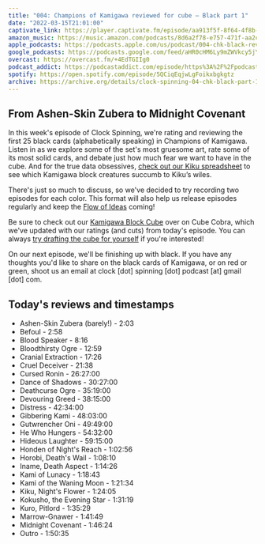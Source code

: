 ```yaml
---
title: "004: Champions of Kamigawa reviewed for cube — Black part 1"
date: "2022-03-15T21:01:00"
captivate_link: https://player.captivate.fm/episode/aa913f5f-8f64-4f8b-be6f-1f01f8bb925c
amazon_music: https://music.amazon.com/podcasts/8d6a2f78-e757-471f-aa2c-47afe84c72db/episodes/93dc895a-1b62-439f-a3ff-340e97df3f30/clock-spinning-004-chk-black-review-part-1-champions-of-kamigawa
apple_podcasts: https://podcasts.apple.com/us/podcast/004-chk-black-review-part-1-champions-of-kamigawa/id1611106302?i=1000554169662
google_podcasts: https://podcasts.google.com/feed/aHR0cHM6Ly9mZWVkcy5jYXB0aXZhdGUuZm0vY2xvY2stc3Bpbm5pbmcv/episode/YWE5MTNmNWYtOGY2NC00ZjhiLWJlNmYtMWYwMWY4YmI5MjVj?sa=X&ved=0CAUQkfYCahcKEwjIi9Dc4sr2AhUAAAAAHQAAAAAQAQ
overcast: https://overcast.fm/+4EdTGIIg0
podcast_addict: https://podcastaddict.com/episode/https%3A%2F%2Fpodcasts.captivate.fm%2Fmedia%2F61247fd7-5c25-4e6a-b88b-c4929c308e7e%2Fclock-spinning-04-chk-black-part-1.mp3&podcastId=3861161
spotify: https://open.spotify.com/episode/5QCiqEqjwLgFoikxbgkgtz
archive: https://archive.org/details/clock-spinning-04-chk-black-part-1
---
```


## From Ashen-Skin Zubera to Midnight Covenant

In this week's episode of Clock Spinning, we're rating and reviewing the first 25 black cards (alphabetically speaking) in Champions of Kamigawa. Listen in as we explore some of the set's most gruesome art, rate some of its most solid cards, and debate just how much fear we want to have in the cube. And for the true data obsessives, [check out our Kiku spreadsheet](https://docs.google.com/spreadsheets/d/1jyQg8sIezcvWJH5Lwyt014f8ODBm5IGrZItoRcndRmw/edit#gid=1592853001) to see which Kamigawa block creatures succumb to Kiku’s wiles.

There's just so much to discuss, so we've decided to try recording two episodes for each color. This format will also help us release episodes regularly and keep the [Flow of Ideas](https://scryfall.com/card/rav/50/flow-of-ideas) coming!

Be sure to check out our [Kamigawa Block Cube](https://cubecobra.com/cube/overview/clock-spinning-chk) over on Cube Cobra, which we've updated with our ratings (and cuts) from today's episode. You can always [try drafting the cube for yourself](https://cubecobra.com/cube/playtest/clock-spinning-chk) if you're interested!

On our next episode, we'll be finishing up with black. If you have any thoughts you'd like to share on the black cards of Kamigawa, or on red or green, shoot us an email at clock [dot] spinning [dot] podcast [at] gmail [dot] com.

## Today's reviews and timestamps

- Ashen-Skin Zubera (barely!) - 2:03
- Befoul - 2:58
- Blood Speaker - 8:16
- Bloodthirsty Ogre - 12:59
- Cranial Extraction - 17:26
- Cruel Deceiver - 21:38
- Cursed Ronin - 26:27:00
- Dance of Shadows - 30:27:00
- Deathcurse Ogre - 35:19:00
- Devouring Greed - 38:15:00
- Distress - 42:34:00
- Gibbering Kami - 48:03:00
- Gutwrencher Oni - 49:49:00
- He Who Hungers - 54:32:00
- Hideous Laughter - 59:15:00
- Honden of Night's Reach - 1:02:56
- Horobi, Death's Wail - 1:08:10
- Iname, Death Aspect - 1:14:26
- Kami of Lunacy - 1:18:43
- Kami of the Waning Moon - 1:21:34
- Kiku, Night's Flower - 1:24:05
- Kokusho, the Evening Star - 1:31:19
- Kuro, Pitlord - 1:35:29
- Marrow-Gnawer - 1:41:49
- Midnight Covenant - 1:46:24
- Outro - 1:50:35